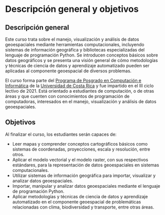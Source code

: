 # Descripción general y objetivos

## Descripción general

Este curso trata sobre el manejo, visualización y análisis de datos geoespaciales mediante herramientas computacionales, incluyendo sistemas de información geográfica y bibliotecas especializadas del lenguaje de programación Python. Se introducen conceptos básicos sobre datos geográficos y se presenta una visión general de cómo metodologías y técnicas de ciencia de datos y aprendizaje automatizado pueden ser aplicadas al componente geoespacial de diversos problemas.

El curso forma parte del [Programa de Posgrado en Computación e Informática](http://www.pci.ucr.ac.cr/) de la [Universidad de Costa Rica](https://www.ucr.ac.cr/) y fue impartido en el III ciclo lectivo de 2021. Está orientado a estudiantes de computación, o de otras áreas y que cuenten con conocimientos de programación de computadoras, interesados en el manejo, visualización y análisis de datos geoespaciales. 

## Objetivos

Al finalizar el curso, los estudiantes serán capaces de:

- Leer mapas y comprender conceptos cartográficos básicos como sistemas de coordenadas, proyecciones, escala y resolución, entre otros.
- Aplicar el modelo vectorial y el modelo raster, con sus respectivos estándares, para la representación de datos geoespaciales en sistemas computacionales.
- Utilizar sistemas de información geográfica para importar, visualizar y analizar datos geoespaciales.
- Importar, manipular y analizar datos geoespaciales mediante el lenguaje de programación Python.
- Aplicar metodologías y técnicas de ciencia de datos y aprendizaje automatizado en el componente geoespacial de problemáticas relacionadas con clima, biodiversidad y transporte, entre otras áreas.